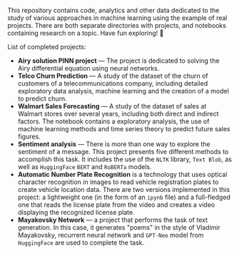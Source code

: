 This repository contains code, analytics and other data dedicated to the study of 
various approaches in machine learning using the example of real projects. 
There are both separate directories with projects, and notebooks containing research on a topic. 
Have fun exploring! :eyes:

List of completed projects:

* **Airy solution PINN project** — The project is dedicated to solving the Airy differential equation using neural networks.
* **Telco Churn Prediction** — A study of the dataset of the churn of customers of a telecommunications company, including 
detailed exploratory data analysis, machine learning and the creation of a model to predict churn.
* **Walmart Sales Forecasting** — A study of the dataset of sales at Walmart stores over several years, including both 
direct and indirect factors. The notebook contains a exploratory analysis, the use of machine learning methods and time series theory to predict future sales figures.
* **Sentiment analysis** — There is more than one way to explore the sentiment of a message. This project presents five different methods to accomplish this task. It 
includes the use of the ```NLTK``` library, ```Text Blob```, as well as ```HuggingFace``` ```BERT``` and ```RoBERTa``` models.
* **Automatic Number Plate Recognition** is a technology that uses optical character recognition in images to read vehicle registration plates to create vehicle location 
data. There are two versions implemented in this project: a lightweight one (in the form of an ```ipynb``` file) and a full-fledged one that reads the license plate from the 
video and creates a video displaying the recognized license plate.
* **Mayakovsky Network** — a project that performs the task of text generation. In this case, it generates "poems" in the style of 
Vladimir Mayakovsky, recurrent neural network and ```GPT-Neo``` model from ```HuggingFace``` are used to complete the task.